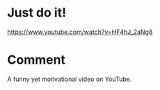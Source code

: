 # Just do it!
https://www.youtube.com/watch?v=HF4hJ_2aNg8

# Comment
A funny yet motivational video on YouTube.


